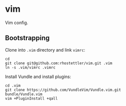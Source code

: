 # vim
Vim config.

## Bootstrapping
Clone into `.vim` directory and link `vimrc`:

    cd
    git clone git@github.com:rhostettler/vim.git .vim
    ln -s .vim/vimrc .vimrc

Install Vundle and install plugins:

    cd .vim
    git clone https://github.com/VundleVim/Vundle.vim.git bundle/Vundle.vim
    vim +PluginInstall +qall

